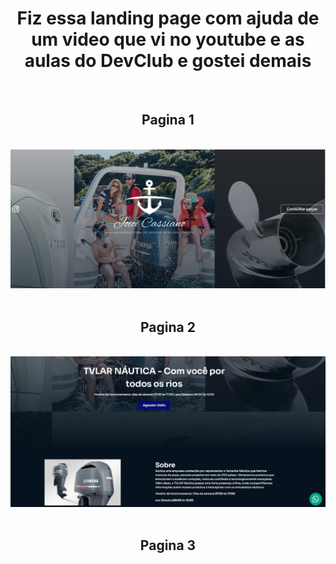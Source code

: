 <h1 align="center">Fiz essa landing page com ajuda de um video que vi no youtube e as aulas do DevClub e gostei demais</h1>
<br>
<h2 align="center">Pagina 1</h2>
<br>
<div align="center"><img src="https://raw.githubusercontent.com/edujoker/Joice-Cassiano/ef27f621ccd3bcb6c7951e305f501b8ffd5679a6/partials/pagina%201.png"/></div>
<br>
<h2 align="center">Pagina 2</h2>
<br>
<div><img src="https://github.com/edujoker/Joice-Cassiano/blob/main/partials/pagina%202.png?raw=true" /> </div>
<br>
<h2 align="center">Pagina 3</h2>
<br>
<div><img src=" </div>
